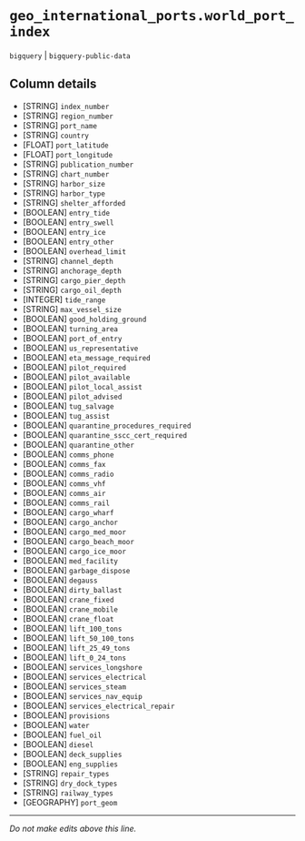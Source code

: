 # `geo_international_ports.world_port_index`
`bigquery` | `bigquery-public-data`

## Column details
* [STRING]    `index_number`
* [STRING]    `region_number`
* [STRING]    `port_name`
* [STRING]    `country`
* [FLOAT]     `port_latitude`
* [FLOAT]     `port_longitude`
* [STRING]    `publication_number`
* [STRING]    `chart_number`
* [STRING]    `harbor_size`
* [STRING]    `harbor_type`
* [STRING]    `shelter_afforded`
* [BOOLEAN]   `entry_tide`
* [BOOLEAN]   `entry_swell`
* [BOOLEAN]   `entry_ice`
* [BOOLEAN]   `entry_other`
* [BOOLEAN]   `overhead_limit`
* [STRING]    `channel_depth`
* [STRING]    `anchorage_depth`
* [STRING]    `cargo_pier_depth`
* [STRING]    `cargo_oil_depth`
* [INTEGER]   `tide_range`
* [STRING]    `max_vessel_size`
* [BOOLEAN]   `good_holding_ground`
* [BOOLEAN]   `turning_area`
* [BOOLEAN]   `port_of_entry`
* [BOOLEAN]   `us_representative`
* [BOOLEAN]   `eta_message_required`
* [BOOLEAN]   `pilot_required`
* [BOOLEAN]   `pilot_available`
* [BOOLEAN]   `pilot_local_assist`
* [BOOLEAN]   `pilot_advised`
* [BOOLEAN]   `tug_salvage`
* [BOOLEAN]   `tug_assist`
* [BOOLEAN]   `quarantine_procedures_required`
* [BOOLEAN]   `quarantine_sscc_cert_required`
* [BOOLEAN]   `quarantine_other`
* [BOOLEAN]   `comms_phone`
* [BOOLEAN]   `comms_fax`
* [BOOLEAN]   `comms_radio`
* [BOOLEAN]   `comms_vhf`
* [BOOLEAN]   `comms_air`
* [BOOLEAN]   `comms_rail`
* [BOOLEAN]   `cargo_wharf`
* [BOOLEAN]   `cargo_anchor`
* [BOOLEAN]   `cargo_med_moor`
* [BOOLEAN]   `cargo_beach_moor`
* [BOOLEAN]   `cargo_ice_moor`
* [BOOLEAN]   `med_facility`
* [BOOLEAN]   `garbage_dispose`
* [BOOLEAN]   `degauss`
* [BOOLEAN]   `dirty_ballast`
* [BOOLEAN]   `crane_fixed`
* [BOOLEAN]   `crane_mobile`
* [BOOLEAN]   `crane_float`
* [BOOLEAN]   `lift_100_tons`
* [BOOLEAN]   `lift_50_100_tons`
* [BOOLEAN]   `lift_25_49_tons`
* [BOOLEAN]   `lift_0_24_tons`
* [BOOLEAN]   `services_longshore`
* [BOOLEAN]   `services_electrical`
* [BOOLEAN]   `services_steam`
* [BOOLEAN]   `services_nav_equip`
* [BOOLEAN]   `services_electrical_repair`
* [BOOLEAN]   `provisions`
* [BOOLEAN]   `water`
* [BOOLEAN]   `fuel_oil`
* [BOOLEAN]   `diesel`
* [BOOLEAN]   `deck_supplies`
* [BOOLEAN]   `eng_supplies`
* [STRING]    `repair_types`
* [STRING]    `dry_dock_types`
* [STRING]    `railway_types`
* [GEOGRAPHY] `port_geom`

-------------------------------------------------------------------------------
*Do not make edits above this line.*
